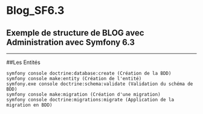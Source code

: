 # Blog_SF6.3

## Exemple de structure de BLOG avec Administration avec Symfony 6.3

***

##Les Entités
```
symfony console doctrine:database:create (Création de la BDD)
symfony console make:entity (Création de l'entité)
symfony.exe console doctrine:schema:validate (Validation du schéma de BDD)
symfony console make:migration (Création d'une migration)
symfony console doctrine:migrations:migrate (Application de la migration en BDD)
```